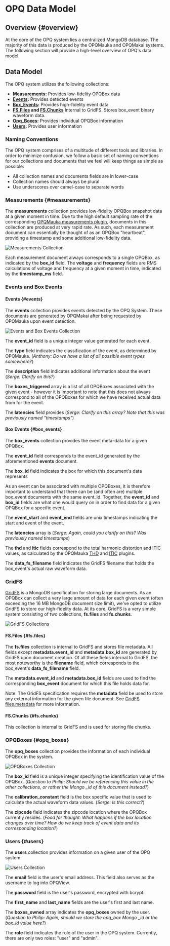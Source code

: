 # OPQ Data Model

## Overview {#overview}

At the core of the OPQ system lies a centralized MongoDB database. The majority of this data is produced by the OPQMauka and OPQMakai systems.
The following section will provide a high-level overview of OPQ's data model.

## Data Model

The OPQ system utilizes the following collections:
* **[Measurements](#measurements):** Provides low-fidelity OPQBox data
* **[Events](#events):** Provides detected events
* **[Box_Events](#box_events):** Provides high-fidelity event data
* **[FS.Files](#fs.files) and [FS.Chunks](#fs.chunks)** Internal to GridFS. Stores box_event binary waveform data.
* **[Opq_Boxes](#opq_boxes):** Provides individual OPQBox information
* **[Users](#users):** Provides user information

### Naming Conventions
The OPQ system comprises of a multitude of different tools and libraries. 
In order to minimize confusion, we follow a basic set of naming conventions for our collections and documents that we feel will keep things as simple as possible:
* All collection names and documents fields are in lower-case
* Collection names should always be plural
* Use underscores over camel-case to separate words

### Measurements {#measurements}

The **measurements** collection provides low-fidelity OPQBox snapshot data at a given moment in time.
Due to the high default sampling rate of the corresponding [OPQMauka measurements plugin](../mauka/plugins.md#measurement), documents in this collection are produced at very rapid rate.
As such, each measurement document can essentially be thought of as an OPQBox "heartbeat", providing a timestamp and some additional low-fidelity data.

![Measurements Collection](images/measurements-collection.png)

Each measurement document always corresponds to a single OPQBox, as indicated by the **box_id** field.
The **voltage** and **frequency** fields are RMS calculations of voltage and frequency at a given moment in time, indicated by the **timestamp_ms** field.

### Events and Box Events
#### Events {#events}
The **events** collection provides events detected by the OPQ System. These documents are generated by OPQMakai after being requested by OPQMauka upon event detection.

![Events and Box Events Collection](images/events-boxevents-collection.png)

The **event_id** field is a unique integer value generated for each event. 

The **type** field indicates the classification of the event, as determined by OPQMauka. (*Anthony: Do we have a list of all possible event types somewhere?*)

The **description** field indicates additional information about the event (*Serge: Clarify on this?*)

The **boxes_triggered** array is a list of all OPQBoxes associated with the given event - however it is important to note that this does not always correspond to all of the OPQBoxes for which we have received actual data from for the event.

The **latencies** field provides (*Serge: Clarify on this array? Note that this was previously named "timestamps"*)

#### Box Events {#box_events}
The **box_events** collection provides the event meta-data for a given OPQBox.

The **event_id** field corresponds to the event_id generated by the aforementioned **events** document.

The **box_id** field indicates the box for which this document's data represents

As an event can be associated with multiple OPQBoxes, it is therefore important to understand that there can be (and often are) multiple box_event documents with the same event_id.
Together, the **event_id** and **box_id** fields are what one would query on in order to find data for a given OPQBox for a specific event.

The **event_start** and **event_end** fields are unix timestamps indicating the start and event of the event.

The **latencies** array is (*Serge: Again, could you clarify on this? Was previously named timestamps*)

The **thd** and **itic** fields correspond to the total harmonic distortion and ITIC values, as calculated by the OPQMauka [THD](../mauka/plugins.md#thd) and [ITIC](../mauka/plugins.md#itic) plugins.

The **data_fs_filename** field indicates the GridFS filename that holds the box_event's actual raw waveform data.

### GridFS
[GridFS](https://docs.mongodb.com/manual/core/gridfs/) is a MongoDB specification for storing large documents. As an OPQBox can collect a very large amount of data for each given event (often exceeding the 16 MB MongoDB document size limit), we've opted to utilize GridFS to store our high-fidelity data.
At its core, GridFS is a very simple system consisting of two collections, **fs.files** and **fs.chunks**. 

![GridFS Collections](images/gridfs-collections.png)

#### FS.Files {#fs.files}
The **fs.files** collection is internal to GridFS and stores file metadata.
All fields except **metadata.event_id** and **metadata.box_id** are generated by GridFS upon document creation.
Of all these fields internal to GridFS, the most noteworthy is the **filename** field, which corresponds to the box_event's **data_fs_filename** field.

The **metadata.event_id** and **metadata.box_id** fields are used to find the corresponding **box_event** document for which this file holds data for.

Note: The GridFS specification requires the **metadata** field be used to store any external information for the given file document. See [GridFS files.metadata](https://docs.mongodb.com/manual/core/gridfs/#files.metadata)  for more information.

#### FS.Chunks {#fs.chunks}
This collection is internal to GridFS and is used for storing file chunks.

### OPQBoxes {#opq_boxes}
The **opq_boxes** collection provides the information of each individual OPQBox in the system.

![OPQBoxes Collection](images/opqboxes-collection.png)

The **box_id** field is a unique integer specifying the identification value of the OPQBox.
(*Question to Philip: Should we be referencing this value in the other collections, or rather the Mongo _id of this document instead?*)

The **calibration_constant** field is the box specific value that is used to calculate the actual waveform data values. (*Serge: Is this correct?*)

The **zipcode** field indicates the zipcode location where the OPQBox currently resides. (*Food for thought: What happens if the box location changes over time? How do we keep track of event data and its corresponding location?*)

### Users {#users}
The **users** collection provides information on a given user of the OPQ system.

![Users Collection](images/users-collection.png)

The **email** field is the user's email address. This field also serves as the username to log into OPQView.

The **password** field is the user's password, encrypted with bcrypt.

The **first_name** and **last_name** fields are the user's first and last name.

The **boxes_owned** array indicates the **opq_boxes** owned by the user. (*Question to Philip: Again, should we store the opq_box Mongo _id or the box_id value here?*)

The **role** field indicates the role of the user in the OPQ system. Currently, there are only two roles: "user" and "admin".